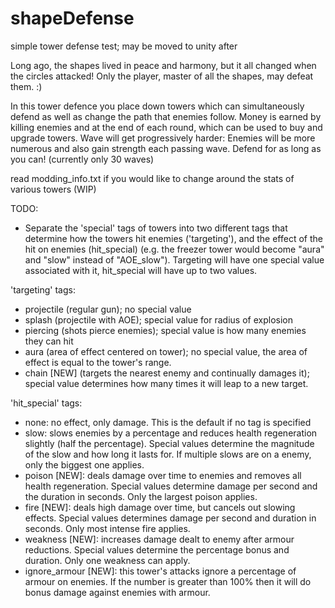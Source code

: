 # shapeDefense
simple tower defense test; may be moved to unity after

Long ago, the shapes lived in peace and harmony, but it all changed when the circles attacked!
Only the player, master of all the shapes, may defeat them. :)

In this tower defence you place down towers which can simultaneously defend as well as change the path that enemies follow.
Money is earned by killing enemies and at the end of each round, which can be used to buy and upgrade towers.
Wave will get progressively harder: Enemies will be more numerous and also gain strength each passing wave.
Defend for as long as you can! (currently only 30 waves)

read modding_info.txt if you would like to change around the stats of various towers (WIP)

TODO:
- Separate the 'special' tags of towers into two different tags that determine how the towers hit enemies ('targeting'), and the effect of the hit on enemies (hit_special) (e.g. the freezer tower would become "aura" and "slow" instead of "AOE_slow"). Targeting will have one special value associated with it, hit_special will have up to two values.

'targeting' tags:
- projectile (regular gun); no special value
- splash (projectile with AOE); special value for radius of explosion
- piercing (shots pierce enemies); special value is how many enemies they can hit
- aura (area of effect centered on tower); no special value, the area of effect is equal to the tower's range.
- chain [NEW] (targets the nearest enemy and continually damages it); special value determines how many times it will leap to a new target.

'hit_special' tags:
- none: no effect, only damage. This is the default if no tag is specified
- slow: slows enemies by a percentage and reduces health regeneration slightly (half the percentage). Special values determine the magnitude of the slow and how long it lasts for. If multiple slows are on a enemy, only the biggest one applies.
- poison [NEW]: deals damage over time to enemies and removes all health regeneration. Special values determine damage per second and the duration in seconds. Only the largest poison applies.
- fire [NEW]: deals high damage over time, but cancels out slowing effects. Special values determines damage per second and duration in seconds. Only most intense fire applies.
- weakness [NEW]: increases damage dealt to enemy after armour reductions. Special values determine the percentage bonus and duration. Only one weakness can apply.
- ignore_armour [NEW]: this tower's attacks ignore a percentage of armour on enemies. If the number is greater than 100% then it will do bonus damage against enemies with armour.
